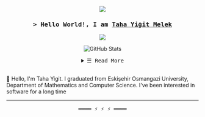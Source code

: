 <p align="center">
  <a align = "center">
      <img src="https://tahayigimelek.files.wordpress.com/2021/04/cropped-cropped-wedding-photography-white-handwriting-logo-design-2.png"/>
  </a>
</p>
            
<!-- Intro  -->
<h3 align="center">
        <samp>&gt; Hello World!, I am
                <b><a target="_blank" href="https://tahayigitmelek.com/">Taha Yiğit Melek</a></b>
        </samp>
</h3>

<p align="center">
  <a href= "https://www.linkedin.com/in/tahayigitmelek">
    <img src="https://img.shields.io/badge/LinkedIn-0077B5?style=for-the-badge&logo=linkedin&logoColor=white"/>
  </a>
</p>

<p align="center">
  <img alt="GitHub Stats"
          src="https://github-readme-stats.vercel.app/api?username=tahayigitmelek&show_icons=true&theme=radical" />
  <br>
</p>

<!-- Details Section-->
<details align="center">
    <summary> <samp>&#9776; Read More</samp></summary>
    <p align="center">
       <img alt="Most Used Languages"
                src="https://github-readme-stats.vercel.app/api/top-langs/?username=tahayigitmelek&theme=blue-green" />
        <br>
    </p>
</details>
<br>


🌱 Hello, I'm Taha Yigit. I graduated from Eskişehir Osmangazi University, Department of Mathematics and Computer Science. I've been interested in software for a long time

---

<!-- Footer -->
<samp>
    <p align="center">
        ════ ⚡ ⚡ ⚡ ════
    </p>
</samp>
